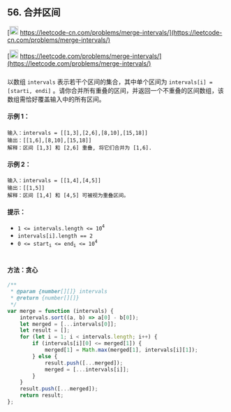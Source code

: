 ## 56. 合并区间

[<img src="https://static.leetcode-cn.com/cn-mono-assets/production/assets/logo-dark-cn.c42314a8.svg" height="20" /> https://leetcode-cn.com/problems/merge-intervals/](https://leetcode-cn.com/problems/merge-intervals/)

[<img src="https://assets.leetcode.com/static_assets/public/webpack_bundles/images/logo-dark.e99485d9b.svg" height="20"/> https://leetcode.com/problems/merge-intervals/](https://leetcode.com/problems/merge-intervals/)

###

以数组 `intervals` 表示若干个区间的集合，其中单个区间为 `intervals[i] = [starti, endi]` 。请你合并所有重叠的区间，并返回一个不重叠的区间数组，该数组需恰好覆盖输入中的所有区间。

#### 示例 1：

```
输入：intervals = [[1,3],[2,6],[8,10],[15,18]]
输出：[[1,6],[8,10],[15,18]]
解释：区间 [1,3] 和 [2,6] 重叠, 将它们合并为 [1,6].
```

#### 示例 2：

```
输入：intervals = [[1,4],[4,5]]
输出：[[1,5]]
解释：区间 [1,4] 和 [4,5] 可被视为重叠区间。
```

#### 提示：

-   `1 <= intervals.length <= 10`<sup>`4`</sup>
-   `intervals[i].length == 2`
-   `0 <= start`<sub>`i`</sub>` <= end`<sub>`i`</sub>` <= 10`<sup>`4`</sup>

#

#### 方法：贪心

```js
/**
 * @param {number[][]} intervals
 * @return {number[][]}
 */
var merge = function (intervals) {
    intervals.sort((a, b) => a[0] - b[0]);
    let merged = [...intervals[0]];
    let result = [];
    for (let i = 1; i < intervals.length; i++) {
        if (intervals[i][0] <= merged[1]) {
            merged[1] = Math.max(merged[1], intervals[i][1]);
        } else {
            result.push([...merged]);
            merged = [...intervals[i]];
        }
    }
    result.push([...merged]);
    return result;
};
```
